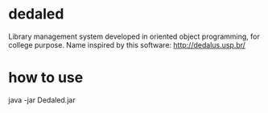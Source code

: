 # dedaled
Library management system developed in oriented object programming, for college purpose.
Name inspired by this software: http://dedalus.usp.br/

# how to use
java -jar Dedaled.jar
